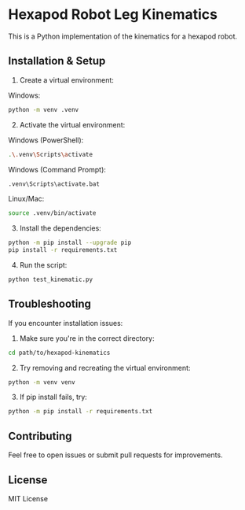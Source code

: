 # Hexapod Robot Leg Kinematics

This is a Python implementation of the kinematics for a hexapod robot.

## Installation & Setup

1. Create a virtual environment:

Windows:
```bash
python -m venv .venv
```

2. Activate the virtual environment:

Windows (PowerShell):
```bash
.\.venv\Scripts\activate
```

Windows (Command Prompt):
```bash
.venv\Scripts\activate.bat
```

Linux/Mac:
```bash
source .venv/bin/activate
```

3. Install the dependencies:

```bash
python -m pip install --upgrade pip
pip install -r requirements.txt
```

4. Run the script:

```bash
python test_kinematic.py
```

## Troubleshooting

If you encounter installation issues:

1. Make sure you're in the correct directory:
```bash
cd path/to/hexapod-kinematics
```

2. Try removing and recreating the virtual environment:
```bash
python -m venv venv
```

3. If pip install fails, try:
```bash
python -m pip install -r requirements.txt
```

## Contributing

Feel free to open issues or submit pull requests for improvements.

## License

MIT License
